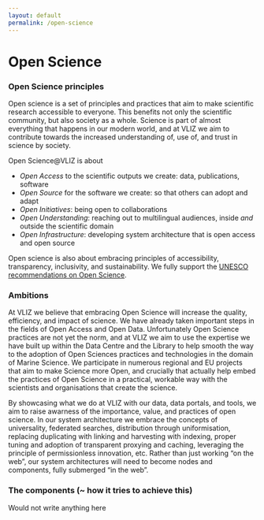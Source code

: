 ```yaml
---
layout: default
permalink: /open-science
---
```


# Open Science 

### Open Science principles
Open science is a set of principles and practices that aim to make scientific research accessible to everyone. This benefits not only the scientific community, but also society as a whole. Science is part of almost everything that happens in our modern world, and at VLIZ we aim to contribute towards the increased understanding of, use of, and trust in science by society.  

Open Science@VLIZ is about  
- *Open Access* to the scientific outputs we create: data, publications, software
- *Open Source* for the software we create: so that others can adopt and adapt 
- *Open Initiatives*: being open to collaborations
- *Open Understanding*: reaching out to multilingual audiences, inside *and* outside the scientific domain
- *Open Infrastructure*: developing system architecture that is open access and open source

Open science is also about embracing principles of accessibility, transparency, inclusivity, and sustainability. We fully support the [UNESCO recommendations on Open Science](https://www.unesco.org/en/open-science/about). 

### Ambitions
At VLIZ we believe that embracing Open Science will increase the quality, efficiency, and impact of science. We have already taken important steps in the fields of Open Access and Open Data. Unfortunately Open Science practices are not yet the norm, and at VLIZ we aim to use the expertise we have built up within the Data Centre and the Library to help smooth the way to the adoption of Open Sciences practices and technologies in the domain of Marine Science. We participate in numerous regional and EU projects that aim to make Science more Open, and crucially that actually help embed the practices of Open Science in a practical, workable way with the scientists and organisations that create the science. 

By showcasing what we do at VLIZ with our data, data portals, and tools, we aim to raise awarness of the importance, value, and practices of open science. In our system architecture we embrace the concepts of universality, federated searches, distribution through uniformisation, replacing duplicating with linking and harvesting with indexing, proper tuning and adoption of transparent proxying and caching, leveraging the principle of permissionless innovation, etc. Rather than just working “on the web”, our system architectures will need to become nodes and components, fully submerged “in the web”.  


### The components (~ how it tries to achieve this)

Would not write anything here
